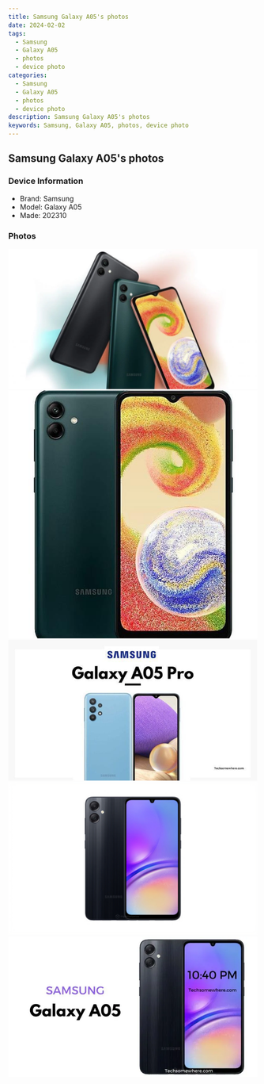 ```yaml
---
title: Samsung Galaxy A05's photos
date: 2024-02-02
tags: 
  - Samsung
  - Galaxy A05
  - photos
  - device photo
categories: 
  - Samsung
  - Galaxy A05
  - photos
  - device photo
description: Samsung Galaxy A05's photos
keywords: Samsung, Galaxy A05, photos, device photo
---
```


## Samsung Galaxy A05's photos

### Device Information

- Brand: Samsung
- Model: Galaxy A05
- Made: 202310

### Photos

![/images/best-assets/devices/samsung/samsung-galaxy-a05/1.jpg](/images/best-assets/devices/samsung/samsung-galaxy-a05/1.jpg)
![/images/best-assets/devices/samsung/samsung-galaxy-a05/2.jpg](/images/best-assets/devices/samsung/samsung-galaxy-a05/2.jpg)
![/images/best-assets/devices/samsung/samsung-galaxy-a05/3.jpg](/images/best-assets/devices/samsung/samsung-galaxy-a05/3.jpg)
![/images/best-assets/devices/samsung/samsung-galaxy-a05/4.jpg](/images/best-assets/devices/samsung/samsung-galaxy-a05/4.jpg)
![/images/best-assets/devices/samsung/samsung-galaxy-a05/5.jpg](/images/best-assets/devices/samsung/samsung-galaxy-a05/5.jpg)
